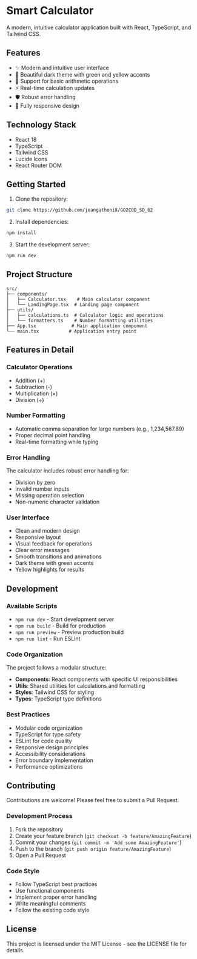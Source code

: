 # Smart Calculator

A modern, intuitive calculator application built with React, TypeScript, and Tailwind CSS.

## Features

- ✨ Modern and intuitive user interface
- 🎨 Beautiful dark theme with green and yellow accents
- 🧮 Support for basic arithmetic operations
- ⚡️ Real-time calculation updates
- 🛡️ Robust error handling
- 📱 Fully responsive design

## Technology Stack

- React 18
- TypeScript
- Tailwind CSS
- Lucide Icons
- React Router DOM

## Getting Started

1. Clone the repository:
```bash
git clone https://github.com/jeangathoni8/GO2COD_SD_02
```

2. Install dependencies:
```bash
npm install
```

3. Start the development server:
```bash
npm run dev
```

## Project Structure

```
src/
├── components/
│   ├── Calculator.tsx    # Main calculator component
│   └── LandingPage.tsx  # Landing page component
├── utils/
│   ├── calculations.ts  # Calculator logic and operations
│   └── formatters.ts    # Number formatting utilities
├── App.tsx             # Main application component
└── main.tsx           # Application entry point
```

## Features in Detail

### Calculator Operations

- Addition (+)
- Subtraction (-)
- Multiplication (×)
- Division (÷)

### Number Formatting
- Automatic comma separation for large numbers (e.g., 1,234,567.89)
- Proper decimal point handling
- Real-time formatting while typing

### Error Handling

The calculator includes robust error handling for:
- Division by zero
- Invalid number inputs
- Missing operation selection
- Non-numeric character validation

### User Interface

- Clean and modern design
- Responsive layout
- Visual feedback for operations
- Clear error messages
- Smooth transitions and animations
- Dark theme with green accents
- Yellow highlights for results

## Development

### Available Scripts

- `npm run dev` - Start development server
- `npm run build` - Build for production
- `npm run preview` - Preview production build
- `npm run lint` - Run ESLint

### Code Organization

The project follows a modular structure:

- **Components**: React components with specific UI responsibilities
- **Utils**: Shared utilities for calculations and formatting
- **Styles**: Tailwind CSS for styling
- **Types**: TypeScript type definitions

### Best Practices

- Modular code organization
- TypeScript for type safety
- ESLint for code quality
- Responsive design principles
- Accessibility considerations
- Error boundary implementation
- Performance optimizations

## Contributing

Contributions are welcome! Please feel free to submit a Pull Request.

### Development Process

1. Fork the repository
2. Create your feature branch (`git checkout -b feature/AmazingFeature`)
3. Commit your changes (`git commit -m 'Add some AmazingFeature'`)
4. Push to the branch (`git push origin feature/AmazingFeature`)
5. Open a Pull Request

### Code Style

- Follow TypeScript best practices
- Use functional components
- Implement proper error handling
- Write meaningful comments
- Follow the existing code style

## License

This project is licensed under the MIT License - see the LICENSE file for details.
